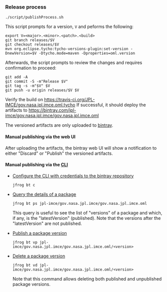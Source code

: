 ### Release process

```shell
./script/publishProcess.sh
```

This script prompts for a version, `V` and peforms the following:

```
export V=<major>.<minor>.<patch>.<build>
git branch releases/$V
git checkout releases/$V
mvn org.eclipse.tycho:tycho-versions-plugin:set-version -DnewVersion=$V -Dtycho.mode=maven -Dproperties=oml.version 
```

Afterwards, the script prompts to review the changes and requires confirmation to proceed:

```
git add -A
git commit -S -m"Release $V"
git tag -s -m"$V" $V
git push -u origin releases/$V $V
```

Verify the build on https://travis-ci.org/JPL-IMCE/gov.nasa.jpl.imce.oml.tycho
If successful, it should deploy the artifacts to https://bintray.com/jpl-imce/gov.nasa.jpl.imce/gov.nasa.jpl.imce.oml

The versioned artifacts are only uploaded to [bintray](https://bintray.com/jpl-imce/gov.nasa.jpl.imce/gov.nasa.jpl.imce.oml).

#### Manual publishing via the web UI

After uploading the artifacts, the bintray web UI will show a notification to either "Discard" or "Publish" the versioned artifacts.

#### Manual publishing via the [CLI](https://www.jfrog.com/getcli/)

- [Configure the CLI with credentials to the bintray repository](https://www.jfrog.com/confluence/display/CLI/CLI+for+JFrog+Bintray#CLIforJFrogBintray-Configuration)

	```
	jfrog bt c
	```
	
- [Query the details of a package](https://www.jfrog.com/confluence/display/CLI/CLI+for+JFrog+Bintray#CLIforJFrogBintray-GettingPackageDetails)

	```
	jfrog bt ps jpl-imce/gov.nasa.jpl.imce/gov.nasa.jpl.imce.oml
	```
	
    This query is useful to see the list of "versions" of a package and which, if any, is the "latestVersion" (published).
    Note that the versions after the "latestVersion" are not published.
    
- [Publish a package version](https://www.jfrog.com/confluence/display/CLI/CLI+for+JFrog+Bintray#CLIforJFrogBintray-PublishingaVersion)

	
	```
	jfrog bt vp jpl-imce/gov.nasa.jpl.imce/gov.nasa.jpl.imce.oml/<version>
	```
	

- [Delete a package version](https://www.jfrog.com/confluence/display/CLI/CLI+for+JFrog+Bintray#CLIforJFrogBintray-DeletingaVersion)

	
	```
	jfrog bt vd jpl-imce/gov.nasa.jpl.imce/gov.nasa.jpl.imce.oml/<version>
	```
	
	Note that this command allows deleting both published and unpublished package versions.
	